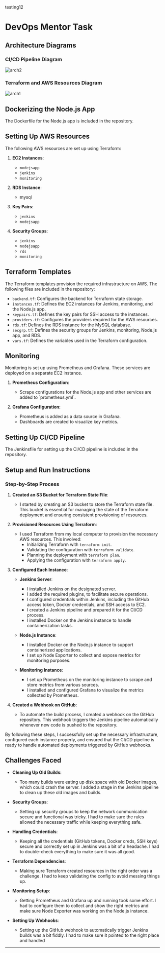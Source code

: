 testing12

# DevOps Mentor Task

## Architecture Diagrams

### CI/CD Pipeline Diagram

![arch2](https://github.com/user-attachments/assets/84e7501b-e925-455c-8674-6e343225fd68)

### Terraform and AWS Resources Diagram

![arch1](https://github.com/user-attachments/assets/71f63fb4-f611-459e-93bb-6cd232a5771a)

## Dockerizing the Node.js App

The Dockerfile for the Node.js app is included in the repository.

## Setting Up AWS Resources

The following AWS resources are set up using Terraform:

1. **EC2 Instances**:

   - `nodejsapp`
   - `jenkins`
   - `monitoring`
2. **RDS Instance**:

   - mysql
3. **Key Pairs**:

   - `jenkins`
   - `nodejsapp`
4. **Security Groups**:

   - `jenkins`
   - `nodejsapp`
   - `rds`
   - `monitoring`

## Terraform Templates

The Terraform templates provision the required infrastructure on AWS. The following files are included in the repository:

- `backend.tf`: Configures the backend for Terraform state storage.
- `instances.tf`: Defines the EC2 instances for Jenkins, monitoring, and the Node.js app.
- `keypairs.tf`: Defines the key pairs for SSH access to the instances.
- `providers.tf`: Configures the providers required for the AWS resources.
- `rds.tf`: Defines the RDS instance for the MySQL database.
- `secgrp.tf`: Defines the security groups for Jenkins, monitoring, Node.js app, and RDS.
- `vars.tf`: Defines the variables used in the Terraform configuration.

## Monitoring

Monitoring is set up using Prometheus and Grafana. These services are deployed on a separate EC2 instance.

1. **Prometheus Configuration**:

   - Scrape configurations for the Node.js app and other services are added to \`prometheus.yml\`.
2. **Grafana Configuration**:

   - Prometheus is added as a data source in Grafana.
   - Dashboards are created to visualize key metrics.

## Setting Up CI/CD Pipeline

The Jenkinsfile for setting up the CI/CD pipeline is included in the repository.

## Setup and Run Instructions

### Step-by-Step Process

1. **Created an S3 Bucket for Terraform State File**:

   - I started by creating an S3 bucket to store the Terraform state file. This bucket is essential for managing the state of the Terraform deployment and ensuring consistent provisioning of resources.
2. **Provisioned Resources Using Terraform**:

   - I used Terraform from my local computer to provision the necessary AWS resources. This involved:
     - Initializing Terraform with `terraform init`.
     - Validating the configuration with `terraform validate`.
     - Planning the deployment with `terraform plan`.
     - Applying the configuration with `terraform apply`.
3. **Configured Each Instance**:

   - **Jenkins Server**:

     - I installed Jenkins on the designated server.
     - I added the required plugins, to facilitate secure operations.
     - I configured credentials within Jenkins, including the GitHub access token, Docker credentials, and SSH access to EC2.
     - I created a Jenkins pipeline and prepared it for the CI/CD process.
     - I installed Docker on the Jenkins instance to handle containerization tasks.
   - **Node.js Instance**:

     - I installed Docker on the Node.js instance to support containerized applications.
     - I set up Node Exporter to collect and expose metrics for monitoring purposes.
   - **Monitoring Instance**:

     - I set up Prometheus on the monitoring instance to scrape and store metrics from various sources.
     - I installed and configured Grafana to visualize the metrics collected by Prometheus.
4. **Created a Webhook on GitHub**:

   - To automate the build process, I created a webhook on the GitHub repository. This webhook triggers the Jenkins pipeline automatically whenever new code is pushed to the repository.

By following these steps, I successfully set up the necessary infrastructure, configured each instance properly, and ensured that the CI/CD pipeline is ready to handle automated deployments triggered by GitHub webhooks.

## Challenges Faced

- **Cleaning Up Old Builds**:

  - Too many builds were eating up disk space with old Docker images, which could crash the server. I added a stage in the Jenkins pipeline to clean up these old images and builds.
- **Security Groups**:

  - Setting up security groups to keep the network communication secure and functional was tricky. I had to make sure the rules allowed the necessary traffic while keeping everything safe.
- **Handling Credentials**:

  - Keeping all the credentials (GitHub tokens, Docker creds, SSH keys) secure and correctly set up in Jenkins was a bit of a headache. I had to double-check everything to make sure it was all good.
- **Terraform Dependencies**:

  - Making sure Terraform created resources in the right order was a challenge. I had to keep validating the config to avoid messing things up.
- **Monitoring Setup**:

  - Getting Prometheus and Grafana up and running took some effort. I had to configure them to collect and show the right metrics and make sure Node Exporter was working on the Node.js instance.
- **Setting Up Webhooks**:

  - Setting up the GitHub webhook to automatically trigger Jenkins builds was a bit fiddly. I had to make sure it pointed to the right place and handled

---
